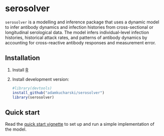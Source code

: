 # serosolver

`serosolver` is a modelling and inference package that uses a dynamic model to infer antibody dynamics and infection histories from cross-sectional or longitudinal serological data. The model infers individual-level infection histories, historical attack rates, and patterns of antibody dynamics by accounting for cross-reactive antibody responses and measurement error.

## Installation

1. Install [R][r-project]

1. Install development version:

    ```r
	#library(devtools)
	install_github("adamkucharski/serosolver")
	library(serosolver)
    ```
	
## Quick start

Read the [quick start vignette][vignette-doc] to set up and run a simple implementation of the model.

[r-project]: http://cran.r-project.org
[vignette-doc]: https://github.com/adamkucharski/serosolver/blob/master/vignettes/serosolver-quick_start_guide.md
